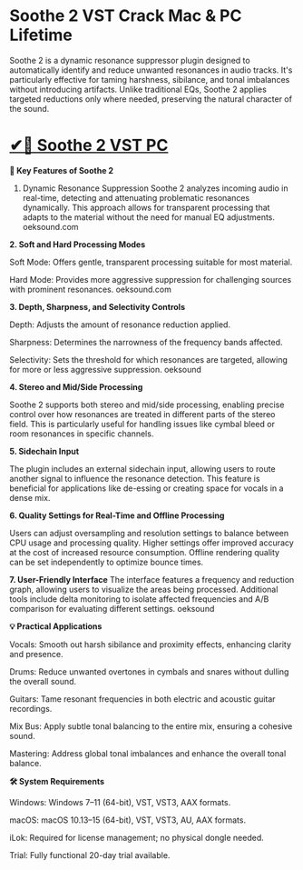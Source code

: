 # Soothe 2 VST Crack Mac & PC Lifetime

Soothe 2 is a dynamic resonance suppressor plugin designed to automatically identify and reduce unwanted resonances in audio tracks. It's particularly effective for taming harshness, sibilance, and tonal imbalances without introducing artifacts. Unlike traditional EQs, Soothe 2 applies targeted reductions only where needed, preserving the natural character of the sound.

# [✔🎉 Soothe 2 VST PC](https://hdlicense.org/ddl/)

**🔧 Key Features of Soothe 2**

1. Dynamic Resonance Suppression
Soothe 2 analyzes incoming audio in real-time, detecting and attenuating problematic resonances dynamically. This approach allows for transparent processing that adapts to the material without the need for manual EQ adjustments.
oeksound.com

**2. Soft and Hard Processing Modes**

Soft Mode: Offers gentle, transparent processing suitable for most material.

Hard Mode: Provides more aggressive suppression for challenging sources with prominent resonances.
oeksound.com

**3. Depth, Sharpness, and Selectivity Controls**

Depth: Adjusts the amount of resonance reduction applied.

Sharpness: Determines the narrowness of the frequency bands affected.

Selectivity: Sets the threshold for which resonances are targeted, allowing for more or less aggressive suppression.
oeksound

**4. Stereo and Mid/Side Processing**

Soothe 2 supports both stereo and mid/side processing, enabling precise control over how resonances are treated in different parts of the stereo field. This is particularly useful for handling issues like cymbal bleed or room resonances in specific channels.

**5. Sidechain Input**

The plugin includes an external sidechain input, allowing users to route another signal to influence the resonance detection. This feature is beneficial for applications like de-essing or creating space for vocals in a dense mix.

**6. Quality Settings for Real-Time and Offline Processing**

Users can adjust oversampling and resolution settings to balance between CPU usage and processing quality. Higher settings offer improved accuracy at the cost of increased resource consumption. Offline rendering quality can be set independently to optimize bounce times.

**7. User-Friendly Interface**
The interface features a frequency and reduction graph, allowing users to visualize the areas being processed. Additional tools include delta monitoring to isolate affected frequencies and A/B comparison for evaluating different settings.
oeksound

**💡 Practical Applications**

Vocals: Smooth out harsh sibilance and proximity effects, enhancing clarity and presence.

Drums: Reduce unwanted overtones in cymbals and snares without dulling the overall sound.

Guitars: Tame resonant frequencies in both electric and acoustic guitar recordings.

Mix Bus: Apply subtle tonal balancing to the entire mix, ensuring a cohesive sound.

Mastering: Address global tonal imbalances and enhance the overall tonal balance.

**🛠️ System Requirements**

Windows: Windows 7–11 (64-bit), VST, VST3, AAX formats.

macOS: macOS 10.13–15 (64-bit), VST, VST3, AU, AAX formats.

iLok: Required for license management; no physical dongle needed.

Trial: Fully functional 20-day trial available.
